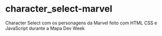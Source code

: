 # character_select-marvel
 Character Select com os personagens da Marvel feito com HTML CSS e JavaScript durante a Mapa Dev Week
